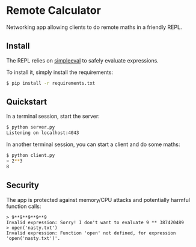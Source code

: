 # Remote Calculator

Networking app allowing clients to do remote maths in a friendly REPL.

## Install

The REPL relies on [simpleeval]() to safely evaluate expressions.

To install it, simply install the requirements:

```bash
$ pip install -r requirements.txt
```

## Quickstart

In a terminal session, start the server:

```bash
$ python server.py
Listening on localhost:4043
```

In another terminal session, you can start a client and do some maths:

```bash
$ python client.py
> 2**3
8
```

## Security

The app is protected against memory/CPU attacks and potentially harmful function calls:

```
> 9**9**9**9**9
Invalid expression: Sorry! I don't want to evaluate 9 ** 387420489
> open('nasty.txt')
Invalid expression: Function 'open' not defined, for expression 'open('nasty.txt')'.
```
